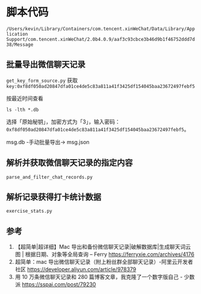 # 脚本代码

`/Users/kevin/Library/Containers/com.tencent.xinWeChat/Data/Library/Application Support/com.tencent.xinWeChat/2.0b4.0.9/aaf3c93cbce3b46d9b1f46752ddd7d38/Message`

## 批量导出微信聊天记录

`get_key_form_source.py` 获取 `key:0xf8df050ad20847dfa01ce4de5c83a811a41f3425df154045baa23672497febf5`

按最近时间查看

```Shell
ls -lth *.db
```

选择「原始秘钥」，加密方式为「3」，输入密码：`0xf8df050ad20847dfa01ce4de5c83a811a41f3425df154045baa23672497febf5`。

msg.db -手动批量导出-> msg.json

## 解析并获取微信聊天记录的指定内容

`parse_and_filter_chat_records.py`

## 解析记录获得打卡统计数据

`exercise_stats.py`

## 参考

1. 【超简单|超详细】Mac 导出和备份微信聊天记录|破解数据库|生成聊天词云图 | 根据日期、对象等全局查询 – Ferry https://ferryxie.com/archives/4176
2. 超简单：mac 导出微信聊天记录（附上粉丝群全部聊天记录）-阿里云开发者社区 https://developer.aliyun.com/article/978379
3. 用 10 万条微信聊天记录和 280 篇博客文章，我克隆了一个数字版自己 - 少数派 https://sspai.com/post/79230
